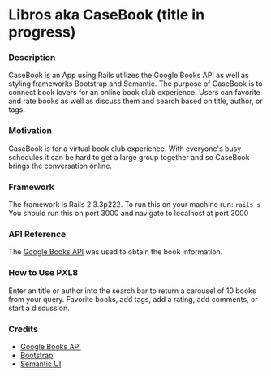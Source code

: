 # Libros aka CaseBook (title in progress)

### Description
CaseBook is an App using Rails utilizes the Google Books API as well as styling frameworks Bootstrap and Semantic.  The purpose of CaseBook is to connect book lovers for an online book club experience.  Users can favorite and rate books as well as discuss them and search based on title, author, or tags.


### Motivation
CaseBook is for a virtual book club experience.  With everyone's busy schedules it can be hard to get a large group together and so CaseBook brings the conversation online.


### Framework
The framework is Rails 2.3.3p222. To run this on your machine run: `rails s` You should run this on port 3000 and navigate to localhost at port 3000


### API Reference
The [Google Books API](https://developers.google.com/books/) was used to obtain the book information.


### How to Use PXL8
Enter an title or author into the search bar to return a carousel of 10 books from your query.  Favorite books, add tags, add a rating, add comments, or start a discussion.


### Credits
- [Google Books API](https://developers.google.com/books/)
- [Bootstrap](https://getbootstrap.com/)
- [Semantic UI](https://semantic-ui.com/)
